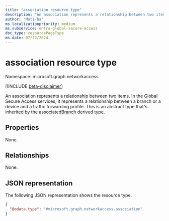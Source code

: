 ```yaml
---
title: "association resource type"
description: "An association represents a relationship between two items. In the Global Secure Access services, it represents a relationship between a branch or a device and a traffic forwarding profile."
author: "Moti-ba"
ms.localizationpriority: medium
ms.subservice: entra-global-secure-access
doc_type: resourcePageType
ms.date: 07/22/2024
---
```


# association resource type

Namespace: microsoft.graph.networkaccess

[!INCLUDE [beta-disclaimer](../../includes/beta-disclaimer.md)]

An association represents a relationship between two items. In the Global Secure Access services, it represents a relationship between a branch or a device and a traffic forwarding profile.
This is an abstract type that's inherited by the [associatedBranch](networkaccess-associatedbranch.md) derived type.

## Properties
None.

## Relationships
None.

## JSON representation
The following JSON representation shows the resource type.
<!-- {
  "blockType": "resource",
  "@odata.type": "microsoft.graph.networkaccess.association"
}
-->
``` json
{
  "@odata.type": "#microsoft.graph.networkaccess.association"
}
```

